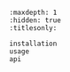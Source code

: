 ```{include} intro.md
```

```{toctree}
:maxdepth: 1
:hidden: true
:titlesonly:

installation
usage
api
```

